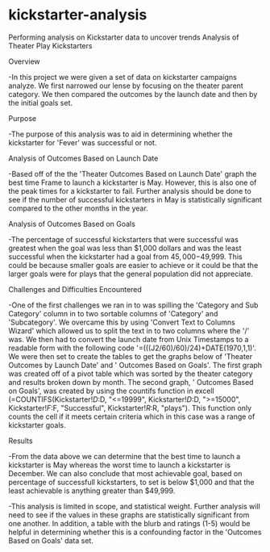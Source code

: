 # kickstarter-analysis
Performing analysis on Kickstarter data to uncover trends
Analysis of Theater Play Kickstarters

Overview

-In this project we were given a set of data on kickstarter campaigns analyze. We first narrowed our lense by focusing on the theater parent category. We then compared the outcomes by the launch date and then by the initial goals set. 

Purpose

-The purpose of this analysis was to aid in determining whether the kickstarter for 'Fever' was successful or not.

Analysis of Outcomes Based on Launch Date

-Based off of the the 'Theater Outcomes Based on Launch Date' graph the best time Frame to launch a kickstarter is May. However, this is also one of the peak times for a kickstarter to fail. Further analysis should be done to see if the number of successful kickstarters in May is statistically significant compared to the other months in the year. 

Analysis of Outcomes Based on Goals

-The percentage of successful kickstarters that were successful was greatest when the goal was less than $1,000 dollars and was the least successful when the kickstarter had a goal from $45,000-$49,999. This could be because smaller goals are easier to achieve or it could be that the larger goals were for plays that the general population did not appreciate. 


Challenges and Difficulties Encountered

-One of the first challenges we ran in to was spilling the 'Category and Sub Category' column in to two sortable columns of 'Category' and 'Subcategory'. We overcame this by using 'Convert Text to Columns Wizard' which allowed us to split the text in to two columns where the '/' was. We then had to convert the launch date from Unix Timestamps to a readable form with the following code '=(((J2/60)/60)/24)+DATE(1970,1,1)'. We were then set to create the tables to get the graphs below of 'Theater Outcomes by Launch Date' and ' Outcomes Based on Goals'. The first graph was created off of a pivot table which was sorted by the theater category and results broken down by month. The second graph, ' Outcomes Based on Goals', was created by using the countifs function in excell (=COUNTIFS(Kickstarter!$D:$D, "<=19999", Kickstarter!$D:$D, ">=15000", Kickstarter!$F:$F, "Successful", Kickstarter!$R:$R, "plays"). This function only counts the cell if it meets certain criteria which in this case was a range of kickstarter goals. 

Results

-From the data above we can determine that the best time to launch a kickstarter is May whereas the worst time to launch a kickstarter is December. We can also conclude that most achievable goal, based on percentage of successfull kickstarters, to set is below $1,000 and that the least achievable is anything greater than $49,999.

-This analysis is limited in scope, and statistical weight. Further analysis will need to see if the values in these graphs are statistically significant from one another. In addition, a table with the blurb and ratings (1-5) would be helpful in determining whether this is a confounding factor in the 'Outcomes Based on Goals' data set. 
